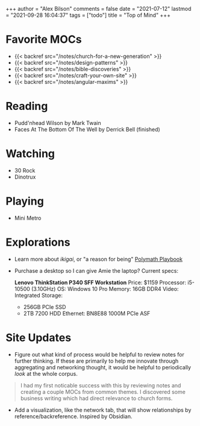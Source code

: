 +++
author = "Alex Bilson"
comments = false
date = "2021-07-12"
lastmod = "2021-09-28 16:04:37"
tags = ["todo"]
title = "Top of Mind"
+++

# Favorite MOCs

- {{< backref src="/notes/church-for-a-new-generation" >}}
- {{< backref src="/notes/design-patterns" >}}
- {{< backref src="/notes/bible-discoveries" >}}
- {{< backref src="/notes/craft-your-own-site" >}}
- {{< backref src="/notes/angular-maxims" >}}

# Reading

- Pudd'nhead Wilson by Mark Twain
- Faces At The Bottom Of The Well by Derrick Bell (finished)

# Watching

- 30 Rock
- Dinotrux

# Playing

- Mini Metro

# Explorations

- Learn more about _ikigai_, or "a reason for being" [Polymath Playbook](https://salman.io/blog/polymath-playbook/)
- Purchase a desktop so I can give Amie the laptop? Current specs:

    **Lenovo ThinkStation P340 SFF Workstation**
    Price: $1159
    Processor: i5-10500 (3.10GHz)
    OS: Windows 10 Pro
    Memory: 16GB DDR4
    Video: Integrated
    Storage:
    - 256GB PCIe SSD
    - 2TB 7200 HDD
    Ethernet: BN8E88 1000M PCIe ASF

# Site Updates

- Figure out what kind of process would be helpful to review notes for further thinking. If these are primarily to help me innovate through aggregating and networking thought, it would be helpful to periodically _look_ at the whole corpus.

> I had my first noticable success with this by reviewing notes and creating a couple MOCs from common themes. I discovered some business writing which had direct relevance to church forms.

- Add a visualization, like the network tab, that will show relationships by reference/backreference. Inspired by Obsidian.
